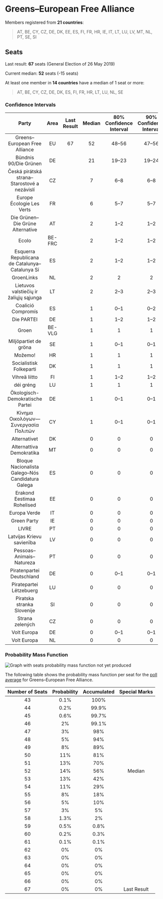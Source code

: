 # Greens–European Free Alliance

Members registered from **21 countries**:

> AT, BE, CY, CZ, DE, DK, EE, ES, FI, FR, HR, IE, IT, LT, LU, LV, MT, NL, PT, SE, SI

## Seats

Last result: **67** seats (General Election of 26 May 2019)

Current median: **52** seats (-15 seats)

At least one member in **14 countries** have a median of 1 seat or more:

> AT, BE, CY, CZ, DE, DK, ES, FI, FR, HR, LT, LU, NL, SE

### Confidence Intervals

| Party | Area | Last Result | Median | 80% Confidence Interval | 90% Confidence Interval | 95% Confidence Interval | 99% Confidence Interval |
|:-----:|:----:|:-----------:|:------:|:-----------------------:|:-----------------------:|:-----------------------:|:-----------------------:|
| Greens–European Free Alliance | EU | 67 | 52 | 48–56 | 47–56 | 47–57 | 45–59 |
| Bündnis 90/Die Grünen | DE | | 21 | 19–23 | 19–24 | 18–25 | 18–26 |
| Česká pirátská strana–Starostové a nezávislí | CZ | | 7 | 6–8 | 6–8 | 6–9 | 6–9 |
| Europe Écologie Les Verts | FR | | 6 | 5–7 | 5–7 | 4–7 | 4–8 |
| Die Grünen–Die Grüne Alternative | AT | | 2 | 1–2 | 1–2 | 1–2 | 1–3 |
| Ecolo | BE-FRC | | 2 | 1–2 | 1–2 | 1–2 | 1–2 |
| Esquerra Republicana de Catalunya–Catalunya Sí | ES | | 2 | 1–2 | 1–2 | 1–3 | 1–3 |
| GroenLinks | NL | | 2 | 2 | 2 | 2 | 2 |
| Lietuvos valstiečių ir žaliųjų sąjunga | LT | | 2 | 2–3 | 2–3 | 2–3 | 2–3 |
| Coalició Compromís | ES | | 1 | 0–1 | 0–2 | 0–2 | 0–2 |
| Die PARTEI | DE | | 1 | 1–2 | 1–2 | 0–2 | 0–2 |
| Groen | BE-VLG | | 1 | 1 | 1 | 1 | 0–1 |
| Miljöpartiet de gröna | SE | | 1 | 0–1 | 0–1 | 0–1 | 0–1 |
| Možemo! | HR | | 1 | 1 | 1 | 1–2 | 1–2 |
| Socialistisk Folkeparti | DK | | 1 | 1 | 1 | 1 | 1 |
| Vihreä liitto | FI | | 1 | 1–2 | 1–2 | 1–2 | 1–2 |
| déi gréng | LU | | 1 | 1 | 1 | 1 | 0–1 |
| Ökologisch-Demokratische Partei | DE | | 1 | 0–1 | 0–1 | 0–1 | 0–1 |
| Κίνημα Οικολόγων—Συνεργασία Πολιτών | CY | | 1 | 0–1 | 0–1 | 0–1 | 0–1 |
| Alternativet | DK | | 0 | 0 | 0 | 0 | 0 |
| Alternattiva Demokratika | MT | | 0 | 0 | 0 | 0 | 0 |
| Bloque Nacionalista Galego–Nós Candidatura Galega | ES | | 0 | 0 | 0 | 0 | 0 |
| Erakond Eestimaa Rohelised | EE | | 0 | 0 | 0 | 0 | 0 |
| Europa Verde | IT | | 0 | 0 | 0 | 0 | 0 |
| Green Party | IE | | 0 | 0 | 0 | 0 | 0 |
| LIVRE | PT | | 0 | 0 | 0 | 0 | 0 |
| Latvijas Krievu savienība | LV | | 0 | 0 | 0 | 0 | 0–1 |
| Pessoas–Animais–Natureza | PT | | 0 | 0 | 0 | 0–1 | 0–1 |
| Piratenpartei Deutschland | DE | | 0 | 0–1 | 0–1 | 0–1 | 0–1 |
| Piratepartei Lëtzebuerg | LU | | 0 | 0 | 0 | 0 | 0 |
| Piratska stranka Slovenije | SI | | 0 | 0 | 0 | 0 | 0 |
| Strana zelených | CZ | | 0 | 0 | 0 | 0 | 0 |
| Volt Europa | DE | | 0 | 0–1 | 0–1 | 0–1 | 0–1 |
| Volt Europa | NL | | 0 | 0 | 0 | 0 | 0 |

### Probability Mass Function

![Graph with seats probability mass function not yet produced](average-2021-03-31-seats-pmf-greens–europeanfreealliance.png "Seats Probability Mass Function")

The following table shows the probability mass function per seat for the [poll average](average-2021-03-31.html) for Greens–European Free Alliance.

| Number of Seats | Probability | Accumulated | Special Marks |
|:---------------:|:-----------:|:-----------:|:-------------:|
| 43 | 0.1% | 100% |  |
| 44 | 0.2% | 99.9% |  |
| 45 | 0.6% | 99.7% |  |
| 46 | 2% | 99.1% |  |
| 47 | 3% | 98% |  |
| 48 | 5% | 94% |  |
| 49 | 8% | 89% |  |
| 50 | 11% | 81% |  |
| 51 | 13% | 70% |  |
| 52 | 14% | 56% | Median |
| 53 | 13% | 42% |  |
| 54 | 11% | 29% |  |
| 55 | 8% | 18% |  |
| 56 | 5% | 10% |  |
| 57 | 3% | 5% |  |
| 58 | 1.3% | 2% |  |
| 59 | 0.5% | 0.8% |  |
| 60 | 0.2% | 0.3% |  |
| 61 | 0.1% | 0.1% |  |
| 62 | 0% | 0% |  |
| 63 | 0% | 0% |  |
| 64 | 0% | 0% |  |
| 65 | 0% | 0% |  |
| 66 | 0% | 0% |  |
| 67 | 0% | 0% | Last Result |


